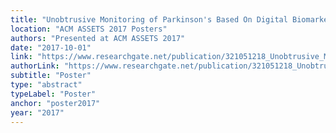 ```yaml
---
title: "Unobtrusive Monitoring of Parkinson's Based On Digital Biomarkers of Human Behaviour"
location: "ACM ASSETS 2017 Posters"
authors: "Presented at ACM ASSETS 2017"
date: "2017-10-01"
link: "https://www.researchgate.net/publication/321051218_Unobtrusive_Monitoring_of_Parkinson's_Based_On_Digital_Biomarkers_of_Human_Behaviour"
authorLink: "https://www.researchgate.net/publication/321051218_Unobtrusive_Monitoring_of_Parkinson's_Based_On_Digital_Biomarkers_of_Human_Behaviour"
subtitle: "Poster"
type: "abstract"
typeLabel: "Poster"
anchor: "poster2017"
year: "2017"
---
```

